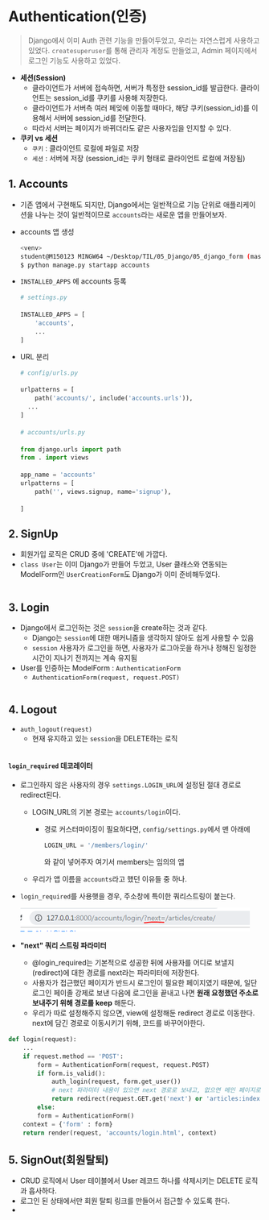 # Authentication(인증)

> Django에서 이미 Auth 관련 기능을 만들어두었고, 우리는 자연스럽게 사용하고 있었다. `createsuperuser`를 통해 관리자 계정도 만들었고, Admin 페이지에서 로그인 기능도 사용하고 있었다.

- **세션(Session)**
  - 클라이언트가 서버에 접속하면, 서버가 특정한 session_id를 발급한다. 클라이언트는 session_id를 쿠키를 사용해 저장한다.
  - 클라이언트가 서버측 여러 페잊에 이동할 때마다, 해당 쿠키(session_id)를 이용해서 서버에 session_id를 전달한다.
  - 따라서 서버는 페이지가 바뀌더라도 같은 사용자임을 인지할 수 있다.
- **쿠키 vs 세션**
  - `쿠키` : 클라이언트 로컬에 파일로 저장
  - `세션` : 서버에 저장 (session_id는 쿠키 형태로 클라이언트 로컬에 저장됨)

## 1. Accounts

- 기존 앱에서 구현해도 되지만, Django에서는 일반적으로 기능 단위로 애플리케이션을 나누는 것이 일반적이므로 `accounts`라는 새로운 앱을 만들어보자.

- accounts 앱 생성

  ```bash
  <venv>
  student@M150123 MINGW64 ~/Desktop/TIL/05_Django/05_django_form (master)
  $ python manage.py startapp accounts
  ```

- `INSTALLED_APPS` 에 accounts 등록

  ```python
  # settings.py
  
  INSTALLED_APPS = [
      'accounts',
      ...
  ]
  ```

- URL 분리

  ```python
  # config/urls.py
  
  urlpatterns = [
      path('accounts/', include('accounts.urls')),
   	...
  ]
  
  # accounts/urls.py
  
  from django.urls import path
  from . import views
  
  app_name = 'accounts'
  urlpatterns = [
      path('', views.signup, name='signup'),
      
  ]
  ```


## 2. SignUp

- 회원가입 로직은 CRUD 중에 'CREATE'에 가깝다.
- `class User`는 이미 Django가 만들어 두었고, User 클래스와 연동되는 ModelForm인 `UserCreationForm`도 Django가 이미 준비해두었다.

```python

```

## 3. Login

- Django에서 로그인하는 것은 `session`을 create하는 것과 같다.
  - Django는 `session`에 대한 매커니즘을 생각하지 않아도 쉽게 사용할 수 있음
  - `session` 사용자가 로그인을 하면, 사용자가 로그아웃을 하거나 정해진 일정한 시간이 지나기 전까지는 계속 유지됨
- User를 인증하는 ModelForm : `AuthenticationForm`
  - `AuthenticationForm(request, request.POST)`

```python

```

## 4. Logout

- `auth_logout(request)`
  - 현재 유지하고 있는 `session`을 DELETE하는 로직

```python

```





#### `login_required`  데코레이터

- 로그인하지 않은 사용자의 경우 `settings.LOGIN_URL`에 설정된 절대 경로로 redirect된다.

  - LOGIN_URL의 기본 경로는 `accounts/login`이다.

    - 경로 커스터마이징이 필요하다면, `config/settings.py`에서 맨 아래에

      ```python
      LOGIN_URL = '/members/login/'
      ```

      와 같이 넣어주자 여기서 members는 임의의 앱

  - 우리가 앱 이름을 `accounts`라고 했던 이유들 중 하나.

- `login_required`를 사용햇을 경우, 주소창에 특이한 쿼리스트링이 붙는다.

  ![image-20191111104643783](Authentication(%EC%9D%B8%EC%A6%9D).assets/image-20191111104643783.png)

- **"next" 쿼리 스트링 파라미터**

  - @login_required는 기본적으로 성공한 뒤에 사용자를 어디로 보낼지(redirect)에 대한 경로를 next라는 파라미터에 저장한다.
  - 사용자가 접근했던 페이지가 반드시 로그인이 필요한 페이지였기 때문에, 일단 로그인 페이졸 강제로 보낸 다음에 로그인을 끝내고 나면 **원래 요청했던 주소로 보내주기 위해 경로를 keep** 해둔다.
  - 우리가 따로 설정해주지 않으면, view에 설정해둔 redirect 경로로 이동한다. next에 담긴 경로로 이동시키기 위해, 코드를 바꾸어야한다.

```python
def login(request):
    ...
    if request.method == 'POST':
        form = AuthenticationForm(request, request.POST)
        if form.is_valid():
            auth_login(request, form.get_user())
            # next 파라미터 내용이 있으면 next 경로로 보내고, 없으면 메인 페이지로 보낸다.
            return redirect(request.GET.get('next') or 'articles:index')
        else:
        form = AuthenticationForm()
    context = {'form' : form}
    return render(request, 'accounts/login.html', context)
```



## 5. SignOut(회원탈퇴)

- CRUD 로직에서 User 테이블에서 User 레코드 하나를 삭제시키는 DELETE 로직과 흡사하다.
- 로그인 된 상태에서만 회원 탈퇴 링크를 만들어서 접근할 수 있도록 한다.
- 